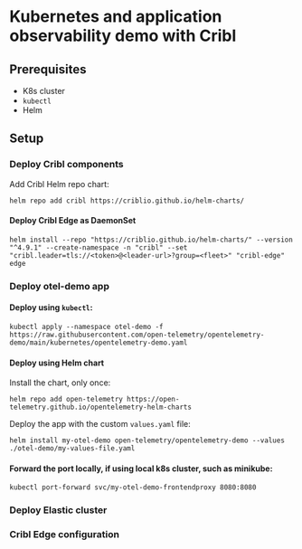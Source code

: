 # Kubernetes and application observability demo with Cribl
## Prerequisites
* K8s cluster
* `kubectl`
* Helm
## Setup
### Deploy Cribl components
Add Cribl Helm repo chart:
```
helm repo add cribl https://criblio.github.io/helm-charts/
```
#### Deploy Cribl Edge as DaemonSet
```
helm install --repo "https://criblio.github.io/helm-charts/" --version "^4.9.1" --create-namespace -n "cribl" --set "cribl.leader=tls://<token>@<leader-url>?group=<fleet>" "cribl-edge" edge
```
### Deploy otel-demo app
#### Deploy using `kubectl`:
```
kubectl apply --namespace otel-demo -f https://raw.githubusercontent.com/open-telemetry/opentelemetry-demo/main/kubernetes/opentelemetry-demo.yaml
```
#### Deploy using Helm chart
Install the chart, only once:
```
helm repo add open-telemetry https://open-telemetry.github.io/opentelemetry-helm-charts
```
Deploy the app with the custom `values.yaml` file:
```
helm install my-otel-demo open-telemetry/opentelemetry-demo --values ./otel-demo/my-values-file.yaml
```
#### Forward the port locally, if using local k8s cluster, such as minikube:
```
kubectl port-forward svc/my-otel-demo-frontendproxy 8080:8080
```
### Deploy Elastic cluster
### Cribl Edge configuration